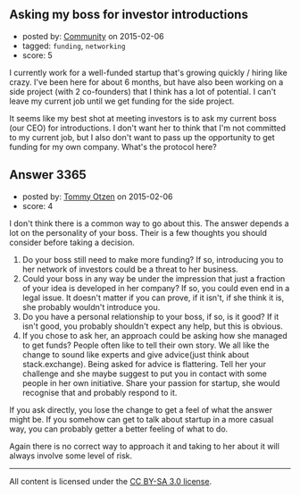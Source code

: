 ## Asking my boss for investor introductions

- posted by: [Community](https://stackexchange.com/users/-1/community) on 2015-02-06
- tagged: `funding`, `networking`
- score: 5

I currently work for a well-funded startup that's growing quickly / hiring like crazy. I've been here for about 6 months, but have also been working on a side project (with 2 co-founders) that I think has a lot of potential. I can't leave my current job until we get funding for the side project.

It seems like my best shot at meeting investors is to ask my current boss (our CEO) for introductions. I don't want her to think that I'm not committed to my current job, but I also don't want to pass up the opportunity to get funding for my own company. What's the protocol here?


## Answer 3365

- posted by: [Tommy Otzen](https://stackexchange.com/users/4026382/tommy-otzen) on 2015-02-06
- score: 4

I don't think there is a common way to go about this. The answer depends a lot on the personality of your boss. Their is a few thoughts you should consider before taking a decision. 

1. Do your boss still need to make more funding? If so, introducing you to her network of investors could be a threat to her business.
2. Could your boss in any way be under the impression that just a fraction of your idea is developed in her company? If so, you could even end in a legal issue. It doesn't matter if you can prove, if it isn't, if she think it is, she probably wouldn't introduce you.
3. Do you have a personal relationship to your boss, if so, is it good? If it isn't good, you probably shouldn't expect any help, but this is obvious.
4. If you chose to ask her, an approach could be asking how she managed to get funds? People often like to tell their own story. We all like the change to sound like experts and give advice(just think about stack.exchange). Being asked for advice is flattering. Tell her your challenge and she maybe suggest to put you in contact with some people in her own initiative. Share your passion for startup, she would recognise that and probably respond to it.

If you ask directly, you lose the change to get a feel of what the answer might be. If you somehow can get to talk about startup in a more casual way, you can probably getter a better feeling of what to do.

Again there is no correct way to approach it and taking to her about it will always involve some level of risk. 



---

All content is licensed under the [CC BY-SA 3.0 license](https://creativecommons.org/licenses/by-sa/3.0/).
